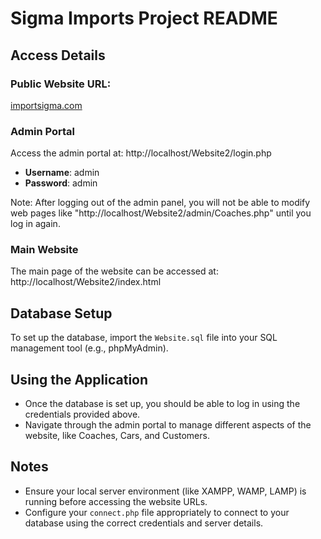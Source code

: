 # Sigma Imports Project README

## Access Details

### Public Website URL: 
[importsigma.com](https://importsigma.com)

### Admin Portal
Access the admin portal at: http://localhost/Website2/login.php
- **Username**: admin
- **Password**: admin

Note: After logging out of the admin panel, you will not be able to modify web pages like "http://localhost/Website2/admin/Coaches.php" until you log in again.

### Main Website
The main page of the website can be accessed at: http://localhost/Website2/index.html

## Database Setup
To set up the database, import the `Website.sql` file into your SQL management tool (e.g., phpMyAdmin).

## Using the Application
- Once the database is set up, you should be able to log in using the credentials provided above.
- Navigate through the admin portal to manage different aspects of the website, like Coaches, Cars, and Customers.

## Notes
- Ensure your local server environment (like XAMPP, WAMP, LAMP) is running before accessing the website URLs.
- Configure your `connect.php` file appropriately to connect to your database using the correct credentials and server details.
